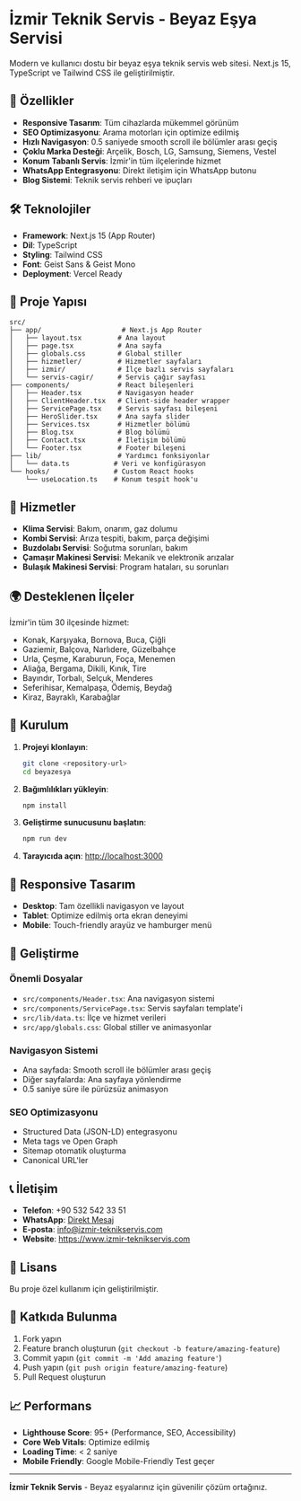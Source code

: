 # İzmir Teknik Servis - Beyaz Eşya Servisi

Modern ve kullanıcı dostu bir beyaz eşya teknik servis web sitesi. Next.js 15, TypeScript ve Tailwind CSS ile geliştirilmiştir.

## 🚀 Özellikler

- **Responsive Tasarım**: Tüm cihazlarda mükemmel görünüm
- **SEO Optimizasyonu**: Arama motorları için optimize edilmiş
- **Hızlı Navigasyon**: 0.5 saniyede smooth scroll ile bölümler arası geçiş
- **Çoklu Marka Desteği**: Arçelik, Bosch, LG, Samsung, Siemens, Vestel
- **Konum Tabanlı Servis**: İzmir'in tüm ilçelerinde hizmet
- **WhatsApp Entegrasyonu**: Direkt iletişim için WhatsApp butonu
- **Blog Sistemi**: Teknik servis rehberi ve ipuçları

## 🛠️ Teknolojiler

- **Framework**: Next.js 15 (App Router)
- **Dil**: TypeScript
- **Styling**: Tailwind CSS
- **Font**: Geist Sans & Geist Mono
- **Deployment**: Vercel Ready

## 📁 Proje Yapısı

```
src/
├── app/                    # Next.js App Router
│   ├── layout.tsx         # Ana layout
│   ├── page.tsx           # Ana sayfa
│   ├── globals.css        # Global stiller
│   ├── hizmetler/         # Hizmetler sayfaları
│   ├── izmir/             # İlçe bazlı servis sayfaları
│   └── servis-cagir/      # Servis çağır sayfası
├── components/            # React bileşenleri
│   ├── Header.tsx         # Navigasyon header
│   ├── ClientHeader.tsx   # Client-side header wrapper
│   ├── ServicePage.tsx    # Servis sayfası bileşeni
│   ├── HeroSlider.tsx     # Ana sayfa slider
│   ├── Services.tsx       # Hizmetler bölümü
│   ├── Blog.tsx           # Blog bölümü
│   ├── Contact.tsx        # İletişim bölümü
│   └── Footer.tsx         # Footer bileşeni
├── lib/                   # Yardımcı fonksiyonlar
│   └── data.ts           # Veri ve konfigürasyon
└── hooks/                # Custom React hooks
    └── useLocation.ts    # Konum tespit hook'u
```

## 🎯 Hizmetler

- **Klima Servisi**: Bakım, onarım, gaz dolumu
- **Kombi Servisi**: Arıza tespiti, bakım, parça değişimi
- **Buzdolabı Servisi**: Soğutma sorunları, bakım
- **Çamaşır Makinesi Servisi**: Mekanik ve elektronik arızalar
- **Bulaşık Makinesi Servisi**: Program hataları, su sorunları

## 🌍 Desteklenen İlçeler

İzmir'in tüm 30 ilçesinde hizmet:
- Konak, Karşıyaka, Bornova, Buca, Çiğli
- Gaziemir, Balçova, Narlıdere, Güzelbahçe
- Urla, Çeşme, Karaburun, Foça, Menemen
- Aliağa, Bergama, Dikili, Kınık, Tire
- Bayındır, Torbalı, Selçuk, Menderes
- Seferihisar, Kemalpaşa, Ödemiş, Beydağ
- Kiraz, Bayraklı, Karabağlar

## 🚀 Kurulum

1. **Projeyi klonlayın**:
   ```bash
   git clone <repository-url>
   cd beyazesya
   ```

2. **Bağımlılıkları yükleyin**:
   ```bash
   npm install
   ```

3. **Geliştirme sunucusunu başlatın**:
   ```bash
   npm run dev
   ```

4. **Tarayıcıda açın**: [http://localhost:3000](http://localhost:3000)

## 📱 Responsive Tasarım

- **Desktop**: Tam özellikli navigasyon ve layout
- **Tablet**: Optimize edilmiş orta ekran deneyimi
- **Mobile**: Touch-friendly arayüz ve hamburger menü

## 🔧 Geliştirme

### Önemli Dosyalar

- `src/components/Header.tsx`: Ana navigasyon sistemi
- `src/components/ServicePage.tsx`: Servis sayfaları template'i
- `src/lib/data.ts`: İlçe ve hizmet verileri
- `src/app/globals.css`: Global stiller ve animasyonlar

### Navigasyon Sistemi

- Ana sayfada: Smooth scroll ile bölümler arası geçiş
- Diğer sayfalarda: Ana sayfaya yönlendirme
- 0.5 saniye süre ile pürüzsüz animasyon

### SEO Optimizasyonu

- Structured Data (JSON-LD) entegrasyonu
- Meta tags ve Open Graph
- Sitemap otomatik oluşturma
- Canonical URL'ler

## 📞 İletişim

- **Telefon**: +90 532 542 33 51
- **WhatsApp**: [Direkt Mesaj](https://wa.me/905325423351)
- **E-posta**: info@izmir-teknikservis.com
- **Website**: https://www.izmir-teknikservis.com

## 📄 Lisans

Bu proje özel kullanım için geliştirilmiştir.

## 🤝 Katkıda Bulunma

1. Fork yapın
2. Feature branch oluşturun (`git checkout -b feature/amazing-feature`)
3. Commit yapın (`git commit -m 'Add amazing feature'`)
4. Push yapın (`git push origin feature/amazing-feature`)
5. Pull Request oluşturun

## 📈 Performans

- **Lighthouse Score**: 95+ (Performance, SEO, Accessibility)
- **Core Web Vitals**: Optimize edilmiş
- **Loading Time**: < 2 saniye
- **Mobile Friendly**: Google Mobile-Friendly Test geçer

---

**İzmir Teknik Servis** - Beyaz eşyalarınız için güvenilir çözüm ortağınız.